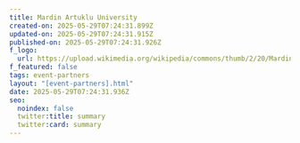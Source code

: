 ```yaml
---
title: Mardin Artuklu University
created-on: 2025-05-29T07:24:31.899Z
updated-on: 2025-05-29T07:24:31.915Z
published-on: 2025-05-29T07:24:31.926Z
f_logo:
  url: https://upload.wikimedia.org/wikipedia/commons/thumb/2/20/Mardin_Artuklu_University_logo.svg/1200px-Mardin_Artuklu_University_logo.svg.png
f_featured: false
tags: event-partners
layout: "[event-partners].html"
date: 2025-05-29T07:24:31.936Z
seo:
  noindex: false
  twitter:title: summary
  twitter:card: summary
---
```

